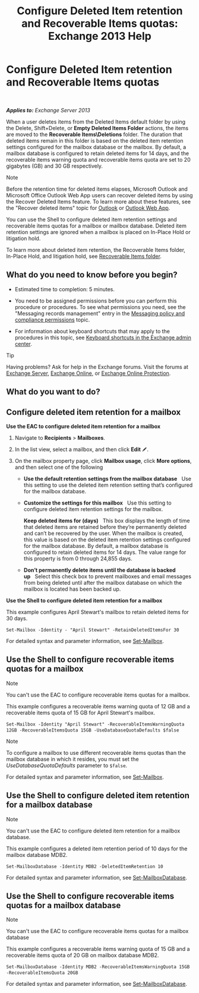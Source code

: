 ﻿---
title: 'Configure Deleted Item retention and Recoverable Items quotas: Exchange 2013 Help'
TOCTitle: Configure Deleted Item retention and Recoverable Items quotas
ms:assetid: de7d667a-1c93-4364-a4f9-2aa5e3678b12
ms:mtpsurl: https://technet.microsoft.com/en-us/library/Ee364752(v=EXCHG.150)
ms:contentKeyID: 50470878
ms.date: 12/09/2016
mtps_version: v=EXCHG.150
---

# Configure Deleted Item retention and Recoverable Items quotas

 

_**Applies to:** Exchange Server 2013_


When a user deletes items from the Deleted Items default folder by using the Delete, Shift+Delete, or **Empty Deleted Items Folder** actions, the items are moved to the **Recoverable Items\\Deletions** folder. The duration that deleted items remain in this folder is based on the deleted item retention settings configured for the mailbox database or the mailbox. By default, a mailbox database is configured to retain deleted items for 14 days, and the recoverable items warning quota and recoverable items quota are set to 20 gigabytes (GB) and 30 GB respectively.


> [!NOTE]
> Before the retention time for deleted items elapses, Microsoft Outlook and Microsoft Office&nbsp;Outlook Web App users can recover deleted items by using the Recover Deleted Items feature. To learn more about these features, see the "Recover deleted items" topic for <A href="https://go.microsoft.com/fwlink/p/?linkid=198206">Outlook</A> or <A href="https://go.microsoft.com/fwlink/p/?linkid=198207">Outlook Web App</A>.



You can use the Shell to configure deleted item retention settings and recoverable items quotas for a mailbox or mailbox database. Deleted item retention settings are ignored when a mailbox is placed on In-Place Hold or litigation hold.

To learn more about deleted item retention, the Recoverable Items folder, In-Place Hold, and litigation hold, see [Recoverable Items folder](recoverable-items-folder-exchange-2013-help.md).

## What do you need to know before you begin?

  - Estimated time to completion: 5 minutes.

  - You need to be assigned permissions before you can perform this procedure or procedures. To see what permissions you need, see the "Messaging records management" entry in the [Messaging policy and compliance permissions](messaging-policy-and-compliance-permissions-exchange-2013-help.md) topic.

  - For information about keyboard shortcuts that may apply to the procedures in this topic, see [Keyboard shortcuts in the Exchange admin center](keyboard-shortcuts-in-the-exchange-admin-center-exchange-online-protection-help.md).


> [!TIP]
> Having problems? Ask for help in the Exchange forums. Visit the forums at <A href="https://go.microsoft.com/fwlink/p/?linkid=60612">Exchange Server</A>, <A href="https://go.microsoft.com/fwlink/p/?linkid=267542">Exchange Online</A>, or <A href="https://go.microsoft.com/fwlink/p/?linkid=285351">Exchange Online Protection</A>.



## What do you want to do?

## Configure deleted item retention for a mailbox

**Use the EAC to configure deleted item retention for a mailbox**

1.  Navigate to **Recipients** \> **Mailboxes**.

2.  In the list view, select a mailbox, and then click **Edit** ![Edit icon](images/JJ218640.6f53ccb2-1f13-4c02-bea0-30690e6ea71d(EXCHG.150).gif "Edit icon").

3.  On the mailbox property page, click **Mailbox usage**, click **More options**, and then select one of the following
    
      - **Use the default retention settings from the mailbox database**   Use this setting to use the deleted item retention setting that’s configured for the mailbox database.
    
      - **Customize the settings for this mailbox**   Use this setting to configure deleted item retention settings for the mailbox.
        
        **Keep deleted items for (days)**   This box displays the length of time that deleted items are retained before they’re permanently deleted and can’t be recovered by the user. When the mailbox is created, this value is based on the deleted item retention settings configured for the mailbox database. By default, a mailbox database is configured to retain deleted items for 14 days. The value range for this property is from 0 through 24,855 days.
    
      - **Don’t permanently delete items until the database is backed up**   Select this check box to prevent mailboxes and email messages from being deleted until after the mailbox database on which the mailbox is located has been backed up.

**Use the Shell to configure deleted item retention for a mailbox**

This example configures April Stewart's mailbox to retain deleted items for 30 days.

    Set-Mailbox -Identity - "April Stewart" -RetainDeletedItemsFor 30

For detailed syntax and parameter information, see [Set-Mailbox](https://technet.microsoft.com/en-us/library/bb123981\(v=exchg.150\)).

## Use the Shell to configure recoverable items quotas for a mailbox


> [!NOTE]
> You can't use the EAC to configure recoverable items quotas for a mailbox.



This example configures a recoverable items warning quota of 12 GB and a recoverable items quota of 15 GB for April Stewart's mailbox.

    Set-Mailbox -Identity "April Stewart" -RecoverableItemsWarningQuota 12GB -RecoverableItemsQuota 15GB -UseDatabaseQuotaDefaults $false


> [!NOTE]
> To configure a mailbox to use different recoverable items quotas than the mailbox database in which it resides, you must set the <EM>UseDatabaseQuotaDefaults</EM> parameter to <CODE>$false</CODE>.



For detailed syntax and parameter information, see [Set-Mailbox](https://technet.microsoft.com/en-us/library/bb123981\(v=exchg.150\)).

## Use the Shell to configure deleted item retention for a mailbox database


> [!NOTE]
> You can't use the EAC to configure deleted item retention for a mailbox database.



This example configures a deleted item retention period of 10 days for the mailbox database MDB2.

    Set-MailboxDatabase -Identity MDB2 -DeletedItemRetention 10

For detailed syntax and parameter information, see [Set-MailboxDatabase](https://technet.microsoft.com/en-us/library/bb123971\(v=exchg.150\)).

## Use the Shell to configure recoverable items quotas for a mailbox database


> [!NOTE]
> You can't use the EAC to configure recoverable items quotas for a mailbox database



This example configures a recoverable items warning quota of 15 GB and a recoverable items quota of 20 GB on mailbox database MDB2.

    Set-MailboxDatabase -Identity MDB2 -RecoverableItemsWarningQuota 15GB -RecoverableItemsQuota 20GB

For detailed syntax and parameter information, see [Set-MailboxDatabase](https://technet.microsoft.com/en-us/library/bb123971\(v=exchg.150\)).

